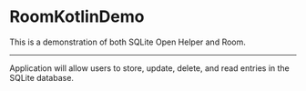 # RoomKotlinDemo

This is a demonstration of both SQLite Open Helper and Room.

************************

Application will allow users to store, update, delete, and read entries in the SQLite database.
